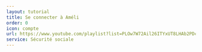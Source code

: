 ```yaml
---
layout: tutorial
title: Se connecter à Améli
order: 0
icon: compte
url: https://www.youtube.com/playlist?list=PLOw7W72Ail26ITYxUT8LHAb2PDcOycD2n
service: Sécurité sociale
---
```

